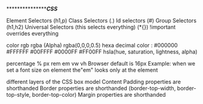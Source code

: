 
******************************************CSS***************************
<!-- Selectors -->
Element Selectors (h1,p)
Class Selectors (.)
Id selectors (#)
Group Selectors (h1,h2)
Universal Selectors (this selects everything) (*{})
!important overrides everything

<!-- Colors -->
color
rgb
rgba (Alpha) rgba(0,0,0,0.5)
hexa decimal color : #000000 #FFFFFF #00FFFF #0000FF #FF00FF 
hsla(hue, saturation, lightness, alpha)

<!-- /* Css Units & Sizes */ -->
percentage %
px
rem
em
vw
vh
Browser default is 16px
Example: when we set a font size on element the"em" looks only at the element

<!-- Box Modal -->
 different layers of the CSS box model 
 Content
 Padding properties are shorthanded 
 Border properties are shorthanded  (border-top-width,  border-top-style, border-top-color)
 Margin properties are shorthanded 

 <!-- Outline and Outline offset -->

 <!-- most common text and fonts settings in CSS -->
 <!-- /* Typography 1rem = 16px* default line height 1.2rem/
text
font
letter spacing
word spacing 
line height
Font Stacks and Callbacks
external fonts -->

<!-- style hypertext links to indicate visited, hover, active and focus. Opacity -->

<!-- how to style lists with list-style-type list-style-image list-style-position  list-style: square url('../images/checkmark.png') inside; ul li:nth-child(2),  -->





